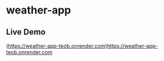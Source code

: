 # weather-app

## Live Demo
(https://weather-app-teob.onrender.com)https://weather-app-teob.onrender.com
